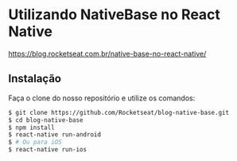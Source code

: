 # Utilizando NativeBase no React Native

https://blog.rocketseat.com.br/native-base-no-react-native/

## Instalação

Faça o clone do nosso repositório e utilize os comandos:

```sh
$ git clone https://github.com/Rocketseat/blog-native-base.git
$ cd blog-native-base
$ npm install
$ react-native run-android
$ # Ou para iOS
$ react-native run-ios
```